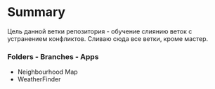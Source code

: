 # Summary
Цель данной ветки репозитория - обучение слиянию веток с устранением конфликтов. Сливаю сюда все ветки, кроме мастер.

### Folders - Branches - Apps
 * Neighbourhood Map
 * WeatherFinder

